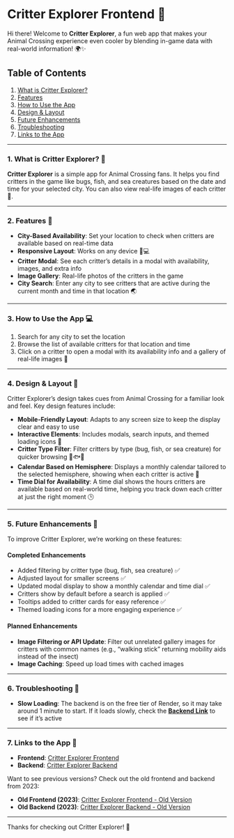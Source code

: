 # Critter Explorer Frontend 🦋

Hi there! Welcome to **Critter Explorer**, a fun web app that makes your Animal Crossing experience even cooler by blending in-game data with real-world information! 🌍✨

## Table of Contents
1. [What is Critter Explorer?](#1-what-is-critter-explorer-)
2. [Features](#2-features-)
3. [How to Use the App](#3-how-to-use-the-app-)
4. [Design & Layout](#4-design--layout-)
5. [Future Enhancements](#5-future-enhancements-)
6. [Troubleshooting](#6-troubleshooting-)
7. [Links to the App](#7-links-to-the-app-)

---

### 1. What is Critter Explorer? 🐞
**Critter Explorer** is a simple app for Animal Crossing fans. It helps you find critters in the game like bugs, fish, and sea creatures based on the date and time for your selected city. You can also view real-life images of each critter 🌸.

---

### 2. Features 🌟
- **City-Based Availability**: Set your location to check when critters are available based on real-time data
- **Responsive Layout**: Works on any device 📱💻
- **Critter Modal**: See each critter’s details in a modal with availability, images, and extra info
- **Image Gallery**: Real-life photos of the critters in the game
- **City Search**: Enter any city to see critters that are active during the current month and time in that location 🌏

---

### 3. How to Use the App 💻
1. Search for any city to set the location
2. Browse the list of available critters for that location and time
3. Click on a critter to open a modal with its availability info and a gallery of real-life images 🦋

---

### 4. Design & Layout 🎨
Critter Explorer’s design takes cues from Animal Crossing for a familiar look and feel. Key design features include:

- **Mobile-Friendly Layout**: Adapts to any screen size to keep the display clear and easy to use
- **Interactive Elements**: Includes modals, search inputs, and themed loading icons 🔄
- **Critter Type Filter**: Filter critters by type (bug, fish, or sea creature) for quicker browsing 🐛🐟🐙
- **Calendar Based on Hemisphere**: Displays a monthly calendar tailored to the selected hemisphere, showing when each critter is active 📅
- **Time Dial for Availability**: A time dial shows the hours critters are available based on real-world time, helping you track down each critter at just the right moment 🕒


---

### 5. Future Enhancements 🚀
To improve Critter Explorer, we’re working on these features:

#### Completed Enhancements
- Added filtering by critter type (bug, fish, sea creature) ✅
- Adjusted layout for smaller screens ✅
- Updated modal display to show a monthly calendar and time dial ✅
- Critters show by default before a search is applied ✅
- Tooltips added to critter cards for easy reference ✅
- Themed loading icons for a more engaging experience ✅


#### Planned Enhancements
- **Image Filtering or API Update**: Filter out unrelated gallery images for critters with common names (e.g., “walking stick” returning mobility aids instead of the insect)
- **Image Caching**: Speed up load times with cached images

---

### 6. Troubleshooting 🔧
- **Slow Loading**: The backend is on the free tier of Render, so it may take around 1 minute to start. If it loads slowly, check the [**Backend Link**](https://critter-explorer-backend.onrender.com/) to see if it’s active

---

### 7. Links to the App 🔗
- **Frontend**: [Critter Explorer Frontend](https://critter-explorer-2.netlify.app/)
- **Backend**: [Critter Explorer Backend](https://critter-explorer-backend-2.onrender.com/)

Want to see previous versions? Check out the old frontend and backend from 2023:
- **Old Frontend (2023)**: [Critter Explorer Frontend - Old Version](https://critter-explorer.netlify.app/)
- **Old Backend (2023)**: [Critter Explorer Backend - Old Version](https://critter-explorer-backend.onrender.com/)

---

Thanks for checking out Critter Explorer! 🎉
